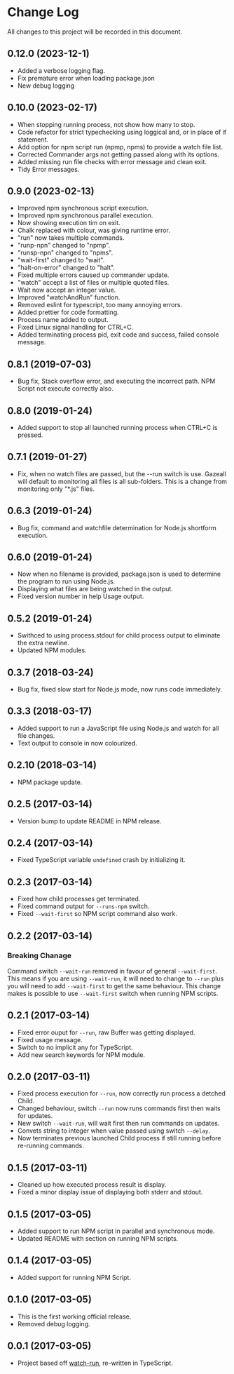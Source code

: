 # Change Log

All changes to this project will be recorded in this document.

## 0.12.0 (2023-12-1)

- Added a verbose logging flag.
- Fix premature error when loading package.json
- New debug logging

## 0.10.0 (2023-02-17)

- When stopping running process, not show how many to stop.
- Code refactor for strict typechecking using loggical and, or in place of if statement.
- Add option for npm script run (npmp, npms) to provide a watch file list.
- Corrected Commander args not getting passed along with its options.
- Added missing run file checks with error message and clean exit.
- Tidy Error messages.

## 0.9.0 (2023-02-13)

- Improved npm synchronous script execution.
- Improved npm synchronous parallel execution.
- Now showing execution tim on exit.
- Chalk replaced with colour, was giving runtime error.
- "run" now takes multiple commands.
- "runp-npn" changed to "npmp".
- "runsp-npn" changed to "npms".
- "wait-first" changed to "wait".
- "halt-on-error" changed to "halt".
- Fixed multiple errors caused up commander update.
- "watch" accept a list of files or multiple quoted files.
- Wait now accept an integer value.
- Improved "watchAndRun" function.
- Removed eslint for typescript, too many annoying errors.
- Added prettier for code formatting.
- Process name added to output.
- Fixed Linux signal handling for CTRL+C.
- Added terminating process pid, exit code and success, failed console message.

## 0.8.1 (2019-07-03)

- Bug fix, Stack overflow error, and executing the incorrect path. NPM Script not execute correctly also.

## 0.8.0 (2019-01-24)

- Added support to stop all launched running process when CTRL+C is pressed.

## 0.7.1 (2019-01-27)

- Fix, when no watch files are passed, but the --run switch is use. Gazeall will default to monitoring all files is all sub-folders. This is a change from monitoring only "*.js" files.

## 0.6.3 (2019-01-24)

- Bug fix, command and watchfile determination for Node.js shortform execution.

## 0.6.0 (2019-01-24)

- Now when no filename is provided, package.json is used to determine the program to run using Node.js.
- Displaying what files are being watched in the output.
- Fixed version number in help Usage output.

## 0.5.2 (2019-01-24)

- Swithced to using process.stdout for child process output to eliminate the extra newline.
- Updated NPM modules.

## 0.3.7 (2018-03-24)

- Bug fix, fixed slow start for Node.js mode, now runs code immediately.

## 0.3.3 (2018-03-17)

- Added support to run a JavaScript file using Node.js and watch for all file changes.
- Text output to console in now colourized.

## 0.2.10 (2018-03-14)

- NPM package update.

## 0.2.5 (2017-03-14)

- Version bump to update README in NPM release.

## 0.2.4 (2017-03-14)

- Fixed TypeScript variable `undefined` crash by initializing it.

## 0.2.3 (2017-03-14)

- Fixed how child processes get terminated.
- Fixed command output for `--runs-npm` switch.
- Fixed `--wait-first` so NPM script command also work.

## 0.2.2 (2017-03-14)

### Breaking Chanage

  Command switch `--wait-run` removed in favour of general `--wait-first`. This means if you are using `--wait-run`, it will need to change to `--run` plus you will need to add `--wait-first` to get the same behaviour. This change makes is possible to use `--wait-first` switch when running NPM scripts.

## 0.2.1 (2017-03-14)

- Fixed error ouput for `--run`, raw Buffer was getting displayed.
- Fixed usage message.
- Switch to no implicit any for TypeScript.
- Add new search keywords for NPM module.

## 0.2.0 (2017-03-11)

- Fixed process execution for `--run`, now correctly run process a detched Child.
- Changed behaviour, switch `--run` now runs commands first then waits for updates.
- New switch `--wait-run`, will wait first then run commands on updates.
- Convets string to integer when value passed using switch `--delay`.
- Now terminates previous launched Child process if still running before re-running commands.

## 0.1.5 (2017-03-11)

- Cleaned up how executed process result is display.
- Fixed a minor display issue of displaying both stderr and stdout.

## 0.1.5 (2017-03-05)

- Added support to run NPM script in parallel and synchronous mode.
- Updated README with section on running NPM scripts.

## 0.1.4 (2017-03-05)

- Added support for running NPM Script.

## 0.1.0 (2017-03-05)

- This is the first working official release.
- Removed debug logging.

## 0.0.1 (2017-03-05)

- Project based off [watch-run](https://www.npmjs.com/package/watch-run), re-written in TypeScript.
